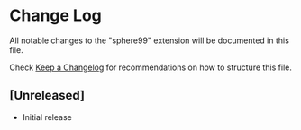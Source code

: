 # Change Log
All notable changes to the "sphere99" extension will be documented in this file.

Check [Keep a Changelog](http://keepachangelog.com/) for recommendations on how to structure this file.

## [Unreleased]
- Initial release